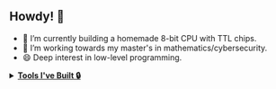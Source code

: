 ## Howdy! 👋
- 🔭 I’m currently building a homemade 8-bit CPU with TTL chips.
- 🌱 I’m working towards my master's in mathematics/cybersecurity. 
- 😄 Deep interest in low-level programming.

<details>
<summary><b><u> Tools I've Built 🔒</u></b></summary>

Here are some tools i've built:
- 🔎  [fancy_directory_sort](https://github.com/BelaBartok39/Fancy_D): Organize a directory instantly with custom extension management. Linuz/UNIX only right now.
</details>
